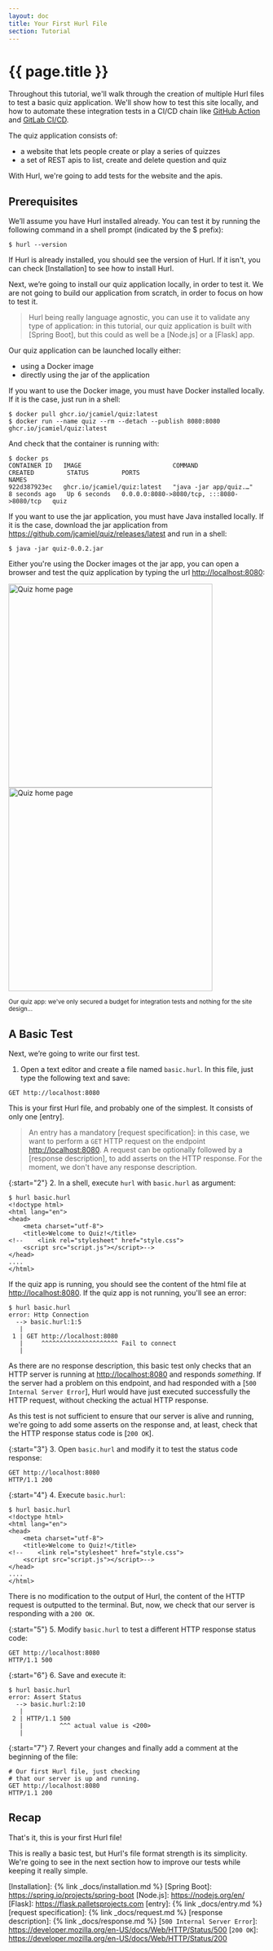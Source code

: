 ```yaml
---
layout: doc
title: Your First Hurl File
section: Tutorial
---
```

# {{ page.title }}

Throughout this tutorial, we'll walk through the creation of multiple 
Hurl files to test a basic quiz application. We'll show how to test 
this site locally, and how to automate these integration tests in a CI/CD 
chain like [GitHub Action] and [GitLab CI/CD].

The quiz application consists of:

- a website that lets people create or play a series of quizzes
- a set of REST apis to list, create and delete question and quiz

With Hurl, we're going to add tests for the website and the apis.

## Prerequisites

We’ll assume you have Hurl installed already. You can test it by running the 
following command in a shell prompt (indicated by the $ prefix):

```shell
$ hurl --version
```

If Hurl is already installed, you should see the version of Hurl. If it isn't, you
can check [Installation] to see how to install Hurl. 

Next, we’re going to install our quiz application locally, in order to test it. We are
not going to build our application from scratch, in order to focus on how to test it.

> Hurl being really language agnostic, you can use it to validate any type of application: in 
> this tutorial, our quiz application is built with [Spring Boot],
> but this could as well be a [Node.js] or a [Flask] app.

Our quiz application can be launched locally either:

- using a Docker image
- directly using the jar of the application

If you want to use the Docker image, you must have Docker installed locally. If it is the case, 
just run in a shell:

```shell
$ docker pull ghcr.io/jcamiel/quiz:latest
$ docker run --name quiz --rm --detach --publish 8080:8080 ghcr.io/jcamiel/quiz:latest
```

And check that the container is running with:

```shell
$ docker ps
CONTAINER ID   IMAGE                         COMMAND                  CREATED         STATUS         PORTS                                       NAMES
922d387923ec   ghcr.io/jcamiel/quiz:latest   "java -jar app/quiz.…"   8 seconds ago   Up 6 seconds   0.0.0.0:8080->8080/tcp, :::8080->8080/tcp   quiz
```

If you want to use the jar application, you must have Java installed locally. If it is the case, download
the jar application from <https://github.com/jcamiel/quiz/releases/latest> and run in a shell:

```shell
$ java -jar quiz-0.0.2.jar 
```

Either you're using the Docker images ot the jar app, you can open a browser and test the quiz application by
typing the url <http://localhost:8080>:

<div>
     <img class="light-img" src="{{ '/assets/img/quiz-light.png' | prepend:site.baseurl }}" width="400px" alt="Quiz home page"/>
     <img class="dark-img" src="{{ '/assets/img/quiz-dark.png' | prepend:site.baseurl }}" width="400px" alt="Quiz home page"/>
</div>

<small>Our quiz app: we've only secured a budget for integration tests and nothing for the site design...</small>

## A Basic Test

Next, we’re going to write our first test. 

1. Open a text editor and create a file named `basic.hurl`. In this file, just type the following text and save:

```hurl
GET http://localhost:8080
```

This is your first Hurl file, and probably one of the simplest. It consists of only one [entry].

> An entry has a mandatory [request specification]: in this case, we want to perform a 
> `GET` HTTP request on the endpoint <http://localhost:8080>. A request can be optionally followed by a [response 
> description], to add asserts on the HTTP response. For the moment, we don't have any response description.

{:start="2"}
2. In a shell, execute `hurl` with `basic.hurl` as argument:

```shell
$ hurl basic.hurl
<!doctype html>
<html lang="en">
<head>
    <meta charset="utf-8">
    <title>Welcome to Quiz!</title>
<!--    <link rel="stylesheet" href="style.css">
    <script src="script.js"></script>-->
</head>
....
</html>
```

If the quiz app is running, you should see the content of the html file at <http://localhost:8080>. If the quiz app 
is not running, you'll see an error:

```shell
$ hurl basic.hurl 
error: Http Connection
  --> basic.hurl:1:5
   |
 1 | GET http://localhost:8080
   |     ^^^^^^^^^^^^^^^^^^^^^ Fail to connect
   |
```


As there are no response description, this basic test only checks that an HTTP server is running at 
<http://localhost:8080> and responds _something_. If the server had a problem on this endpoint, and had responded 
with a [`500 Internal Server Error`], Hurl would have just executed successfully the HTTP request, 
without checking the actual HTTP response. 

As this test is not sufficient to ensure that our server is alive and running, we're going to add some asserts on 
the response and, at least, check that the HTTP response status code is [`200 OK`]. 

{:start="3"}
3. Open `basic.hurl` and modify it to test the status code response:

```hurl
GET http://localhost:8080
HTTP/1.1 200
```

{:start="4"}
4. Execute `basic.hurl`:

```
$ hurl basic.hurl
<!doctype html>
<html lang="en">
<head>
    <meta charset="utf-8">
    <title>Welcome to Quiz!</title>
<!--    <link rel="stylesheet" href="style.css">
    <script src="script.js"></script>-->
</head>
....
</html>
```

There is no modification to the output of Hurl, the content of the HTTP request is outputted to the terminal. But, now, 
we check that our server is responding with a `200 OK`. 

{:start="5"}
5. Modify `basic.hurl` to test a different HTTP response status code:

```hurl
GET http://localhost:8080
HTTP/1.1 500
```

{:start="6"}
6. Save and execute it:

```
$ hurl basic.hurl
error: Assert Status
  --> basic.hurl:2:10
   |
 2 | HTTP/1.1 500
   |          ^^^ actual value is <200>
   |
```

{:start="7"}
7. Revert your changes and finally add a comment at the beginning of the file:

```hurl
# Our first Hurl file, just checking
# that our server is up and running.
GET http://localhost:8080
HTTP/1.1 200
```

## Recap

That's it, this is your first Hurl file! 

This is really a basic test, but Hurl's file format strength is its simplicity.
We're going to see in the next section how to improve our tests while keeping it really simple.

[GitHub Action]: https://github.com/features/actions
[GitLab CI/CD]: https://docs.gitlab.com/ee/ci/
[Installation]: {% link _docs/installation.md %}
[Spring Boot]: https://spring.io/projects/spring-boot
[Node.js]: https://nodejs.org/en/
[Flask]: https://flask.palletsprojects.com
[entry]: {% link _docs/entry.md %}
[request specification]: {% link _docs/request.md %}
[response description]: {% link _docs/response.md %}
[`500 Internal Server Error`]: https://developer.mozilla.org/en-US/docs/Web/HTTP/Status/500
[`200 OK`]: https://developer.mozilla.org/en-US/docs/Web/HTTP/Status/200 





